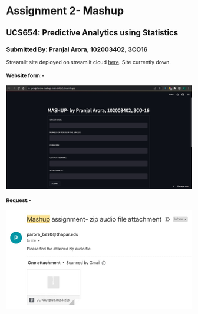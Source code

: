 # Assignment 2- Mashup
## UCS654: Predictive Analytics using Statistics

### Submitted By: Pranjal Arora, 102003402, 3CO16

Streamlit site deployed on streamlit cloud [here](https://pranjal-arora-mashup-main-ix41p2.streamlit.app/). Site currently down.

#### Website form:-
![Form](https://github.com/pranjal-arora/mashup/blob/master/request/form.jpeg?raw=true)

#### Request:-
![Request](https://github.com/pranjal-arora/mashup/blob/master/request/mail.jpeg?raw=true)


